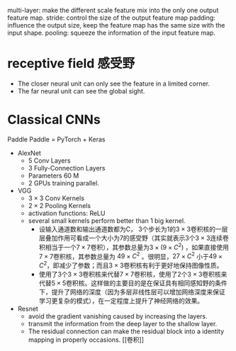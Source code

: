 multi-layer: make the different scale feature mix into the only one output feature map.
stride: control the size of the output feature map
padding: influence the output size, keep the feature map has the same size with the input shape.
pooling: squeeze the information of the input feature map.

# receptive field 感受野
- The closer neural unit can only see the feature in a limited corner.
- The far neural unit can see the global sight.

# Classical CNNs

Paddle Paddle = PyTorch + Keras

- AlexNet
	- 5 Conv Layers
	- 3 Fully-Connection Layers
	- Parameters 60 M
	- 2 GPUs training parallel.
- VGG
	- $3\times 3$ Conv Kernels
	- $2\times 2$ Pooling Kernels
	- activation functions: ReLU
	- several small kernels perform better than 1 big kernel.
		- 设输入通道数和输出通道数都为C， 3个步长为1的$3\times3$卷积核的一层层叠加作用可看成一个大小为7的感受野（其实就表示3个$3\times3$连续卷积相当于一个$7\times7$卷积），其参数总量为$3\times (9\times C^2)$ ，如果直接使用$7\times7$卷积核，其参数总量为 $49\times C^2$ 。很明显，$27\times C^2$ 小于$49\times C^2$，即减少了参数；而且$3\times3$卷积核有利于更好地保持图像性质。
		- 使用了3个$3\times3$卷积核来代替$7\times7$卷积核，使用了2个$3\times3$卷积核来代替$5\times5$卷积核。这样做的主要目的是在保证具有相同感知野的条件下，提升了网络的深度（因为多层非线性层可以增加网络深度来保证学习更复杂的模式），在一定程度上提升了神经网络的效果。
- Resnet
	- avoid the gradient vanishing caused by increasing the layers.
	- transmit the information from the deep layer to the shallow layer.
	- The residual connection can make the residual block into a identity mapping in properly occasions.
[[卷积]]


